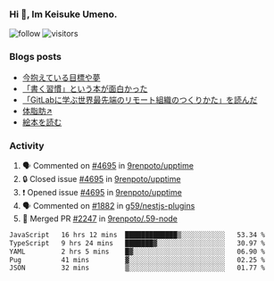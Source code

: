 ### Hi 👋, Im Keisuke Umeno.

<!--
**9renpoto/9renpoto** is a ✨ _special_ ✨ repository because its `README.md` (this file) appears on your GitHub profile.

Here are some ideas to get you started:

- 🔭 I’m currently working on ...
- 🌱 I’m currently learning ...
- 👯 I’m looking to collaborate on ...
- 🤔 I’m looking for help with ...
- 💬 Ask me about ...
- 📫 How to reach me: ...
- 😄 Pronouns: ...
- ⚡ Fun fact: ...
-->

![follow](https://img.shields.io/github/followers/9renpoto?label=Follow&style=social)
![visitors](https://komarev.com/ghpvc/?username=9renpoto&label=Profile%20views&color=0e75b6&style=flat)

### Blogs posts

<!-- BLOG-POST-LIST:START -->
- [今抱えている目標や夢](https://9renpoto.win/entry/2024/12/02/objective)
- [「書く習慣」という本が面白かった](https://9renpoto.win/entry/2024/11/11/leave_a_feeling_sad)
- [「GitLabに学ぶ世界最先端のリモート組織のつくりかた」を読んだ](https://9renpoto.win/entry/2024/09/10/remote_organization)
- [体脂肪↗](https://9renpoto.win/entry/2024/08/12/gaining_fat)
- [絵本を読む](https://9renpoto.win/entry/2024/07/26/picture_book)
<!-- BLOG-POST-LIST:END -->

### Activity

<!--START_SECTION:activity-->
1. 🗣 Commented on [#4695](https://github.com/9renpoto/upptime/issues/4695#issuecomment-2530571752) in [9renpoto/upptime](https://github.com/9renpoto/upptime)
2. 🔒 Closed issue [#4695](https://github.com/9renpoto/upptime/issues/4695) in [9renpoto/upptime](https://github.com/9renpoto/upptime)
3. ❗ Opened issue [#4695](https://github.com/9renpoto/upptime/issues/4695) in [9renpoto/upptime](https://github.com/9renpoto/upptime)
4. 🗣 Commented on [#1882](https://github.com/g59/nestjs-plugins/pull/1882#issuecomment-2530545165) in [g59/nestjs-plugins](https://github.com/g59/nestjs-plugins)
5. 🎉 Merged PR [#2247](https://github.com/9renpoto/.59-node/pull/2247) in [9renpoto/.59-node](https://github.com/9renpoto/.59-node)
<!--END_SECTION:activity-->

<!--START_SECTION:waka-->

```txt
JavaScript   16 hrs 12 mins  █████████████▒░░░░░░░░░░░   53.34 %
TypeScript   9 hrs 24 mins   ███████▓░░░░░░░░░░░░░░░░░   30.97 %
YAML         2 hrs 5 mins    █▓░░░░░░░░░░░░░░░░░░░░░░░   06.90 %
Pug          41 mins         ▓░░░░░░░░░░░░░░░░░░░░░░░░   02.25 %
JSON         32 mins         ▒░░░░░░░░░░░░░░░░░░░░░░░░   01.77 %
```

<!--END_SECTION:waka-->
